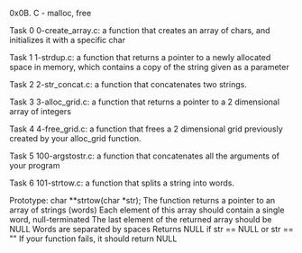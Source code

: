 0x0B. C - malloc, free

Task 0 0-create_array.c:  a function that creates an array of chars, and initializes it with a specific char

Task 1 1-strdup.c:  a function that returns a pointer to a newly allocated space in memory, which contains a copy of the string given as a parameter

Task 2 2-str_concat.c: a function that concatenates two strings.

Task 3 3-alloc_grid.c: a function that returns a pointer to a 2 dimensional array of integers

Task 4 4-free_grid.c: a function that frees a 2 dimensional grid previously created by your alloc_grid function.

Task 5 100-argstostr.c:  a function that concatenates all the arguments of your program

Task 6 101-strtow.c: a function that splits a string into words.

Prototype: char **strtow(char *str);
The function returns a pointer to an array of strings (words)
Each element of this array should contain a single word, null-terminated
The last element of the returned array should be NULL
Words are separated by spaces
Returns NULL if str == NULL or str == ""
If your function fails, it should return NULL
